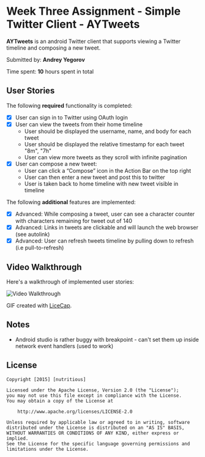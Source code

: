 # Week Three Assignment - Simple Twitter Client - **AYTweets**

**AYTweets** is an android Twitter client  that supports viewing a Twitter timeline and composing a new tweet.

Submitted by: **Andrey Yegorov**

Time spent: **10** hours spent in total

## User Stories

The following **required** functionality is completed:

* [X] User can sign in to Twitter using OAuth login
* [X] User can view the tweets from their home timeline
  - User should be displayed the username, name, and body for each tweet
  - User should be displayed the relative timestamp for each tweet "8m", "7h"
  - User can view more tweets as they scroll with infinite pagination
* [X] User can compose a new tweet:
  - User can click a “Compose” icon in the Action Bar on the top right
  - User can then enter a new tweet and post this to twitter
  - User is taken back to home timeline with new tweet visible in timeline

The following **additional** features are implemented:

* [X] Advanced: While composing a tweet, user can see a character counter with characters remaining for tweet out of 140
* [X] Advanced: Links in tweets are clickable and will launch the web browser (see autolink)
* [X] Advanced: User can refresh tweets timeline by pulling down to refresh (i.e pull-to-refresh)

## Video Walkthrough 

Here's a walkthrough of implemented user stories:

![Video Walkthrough](demo//AndroidTwitterDemo.gif)

GIF created with [LiceCap](http://www.cockos.com/licecap/).

## Notes

- Android studio is rather buggy with breakpoint - can't set them up inside network event handlers (used to work)

## License

    Copyright [2015] [nutritious]

    Licensed under the Apache License, Version 2.0 (the "License");
    you may not use this file except in compliance with the License.
    You may obtain a copy of the License at

        http://www.apache.org/licenses/LICENSE-2.0

    Unless required by applicable law or agreed to in writing, software
    distributed under the License is distributed on an "AS IS" BASIS,
    WITHOUT WARRANTIES OR CONDITIONS OF ANY KIND, either express or implied.
    See the License for the specific language governing permissions and
    limitations under the License.
